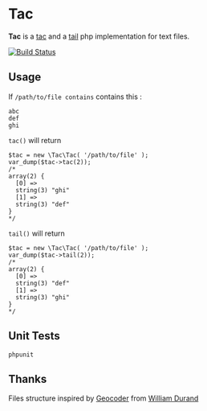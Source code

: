 Tac
===

**Tac** is a [tac](http://en.wikipedia.org/wiki/Tac_\(Unix\))
and a [tail](http://en.wikipedia.org/wiki/Tail_\(Unix\)) php implementation for text files.

[![Build Status](https://secure.travis-ci.org/krichprollsch/Tac.png)](http://travis-ci.org/krichprollsch/Tac)

Usage
-----


If `/path/to/file contains` contains this :

    abc
    def
    ghi

`tac()` will return

    $tac = new \Tac\Tac( '/path/to/file' );
    var_dump($tac->tac(2));
    /*
    array(2) {
      [0] =>
      string(3) "ghi"
      [1] =>
      string(3) "def"
    }
    */

`tail()` will return

    $tac = new \Tac\Tac( '/path/to/file' );
    var_dump($tac->tail(2));
    /*
    array(2) {
      [0] =>
      string(3) "def"
      [1] =>
      string(3) "ghi"
    }
    */

Unit Tests
----------

    phpunit

Thanks
------

Files structure inspired by [Geocoder](https://github.com/willdurand/Geocoder)
from [William Durand](https://github.com/willdurand)